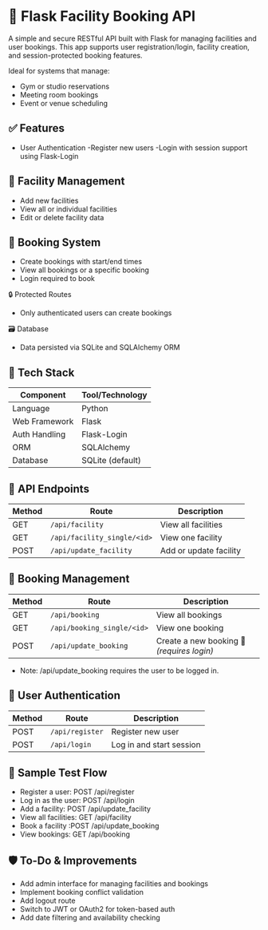 # 🏢 Flask Facility Booking API
A simple and secure RESTful API built with Flask for managing facilities and user bookings. This app supports user registration/login, facility creation, and session-protected booking features.

Ideal for systems that manage:
- Gym or studio reservations
- Meeting room bookings
- Event or venue scheduling

## ✅ Features
- User Authentication
-Register new users
-Login with session support using Flask-Login

## 🏢 Facility Management
- Add new facilities
- View all or individual facilities
- Edit or delete facility data

## 📅 Booking System
- Create bookings with start/end times
- View all bookings or a specific booking
- Login required to book

🔒 Protected Routes
- Only authenticated users can create bookings

🗃️ Database
- Data persisted via SQLite and SQLAlchemy ORM

## 🧰 Tech Stack
| Component     | Tool/Technology  |
| ------------- | ---------------- |
| Language      | Python           |
| Web Framework | Flask            |
| Auth Handling | Flask-Login      |
| ORM           | SQLAlchemy       |
| Database      | SQLite (default) |


## 🔧 API Endpoints
| Method | Route                       | Description            |
| ------ | --------------------------- | ---------------------- |
| GET    | `/api/facility`             | View all facilities    |
| GET    | `/api/facility_single/<id>` | View one facility      |
| POST   | `/api/update_facility`      | Add or update facility |


## 📝 Booking Management
| Method | Route                      | Description                                |
| ------ | -------------------------- | ------------------------------------------ |
| GET    | `/api/booking`             | View all bookings                          |
| GET    | `/api/booking_single/<id>` | View one booking                           |
| POST   | `/api/update_booking`      | Create a new booking 🛑 *(requires login)* |


- Note: /api/update_booking requires the user to be logged in.

## 👥 User Authentication
| Method | Route           | Description              |
| ------ | --------------- | ------------------------ |
| POST   | `/api/register` | Register new user        |
| POST   | `/api/login`    | Log in and start session |


## 🧪 Sample Test Flow
- Register a user: POST /api/register
- Log in as the user: POST /api/login
- Add a facility: POST /api/update_facility
- View all facilities: GET /api/facility
- Book a facility :POST /api/update_booking
- View bookings: GET /api/booking

## 🛡️ To-Do & Improvements
- Add admin interface for managing facilities and bookings
- Implement booking conflict validation
- Add logout route
- Switch to JWT or OAuth2 for token-based auth
- Add date filtering and availability checking
